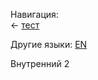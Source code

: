 <!-- META lang=ru -->


<!-- NAV-START -->
Навигация:\
← [тест](../тест.md)
<!-- NAV-END -->

<!-- OTHER-LANGS-START -->
Другие языки: [EN](inner2.md)
<!-- OTHER-LANGS-END -->

Внутренний 2
